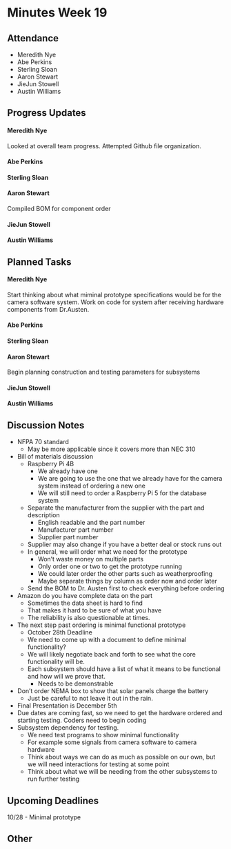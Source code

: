 # Minutes Week 19

## Attendance
   - Meredith Nye
   - Abe Perkins
   - Sterling Sloan
   - Aaron Stewart
   - JieJun Stowell
   - Austin Williams

## Progress Updates
#### Meredith Nye
Looked at overall team progress. Attempted Github file organization.
#### Abe Perkins
#### Sterling Sloan
#### Aaron Stewart
Compiled BOM for component order
#### JieJun Stowell
#### Austin Williams

## Planned Tasks
#### Meredith Nye
Start thinking about what miminal prototype specifications would be for the camera software system. Work on code for system after receiving hardware components from Dr.Austen.
#### Abe Perkins
#### Sterling Sloan
#### Aaron Stewart
Begin planning construction and testing parameters for subsystems
#### JieJun Stowell
#### Austin Williams

## Discussion Notes
- NFPA 70 standard
    - May be more applicable since it covers more than NEC 310
- Bill of materials discussion
    - Raspberry Pi 4B
        - We already have one 
        - We are going to use the one that we already have for the camera system instead of ordering a new one
        - We will still need to order a Raspberry Pi 5 for the database system 
    - Separate the manufacturer from the supplier with the part and description
        - English readable and the part number 
        - Manufacturer part number
        - Supplier part number 
    - Supplier may also change if you have a better deal or stock runs out
    - In general, we will order what we need for the prototype
        - Won’t waste money on multiple parts 
        - Only order one or two to get the prototype running
        - We could later order the other parts such as weatherproofing
        - Maybe separate things by column as order now and order later
    - Send the BOM to Dr. Austen first to check everything before ordering
- Amazon do you have complete data on the part
    - Sometimes the data sheet is hard to find 
    - That makes it hard to be sure of what you have 
    - The reliability is also questionable at times. 
- The next step past ordering is minimal functional prototype
    - October 28th Deadline
    - We need to come up with a document to define minimal functionality?
    - We will likely negotiate back and forth to see what the core functionality will be.
    - Each subsystem should have a list of what it means to be functional and how will we prove that. 
        - Needs to be demonstrable
- Don’t order NEMA box to show that solar panels charge the battery 
    - Just be careful to not leave it out in the rain.
- Final Presentation is December 5th
- Due dates are coming fast, so we need to get the hardware ordered and starting testing. Coders need to begin coding
- Subsystem dependency for testing.
    - We need test programs to show minimal functionality
    - For example some signals from camera software to camera hardware
    - Think about ways we can do as much as possible on our own, but we will need interactions for testing at some point
    - Think about what we will be needing from the other subsystems to run further testing
## Upcoming Deadlines
10/28 - Minimal prototype
## Other
